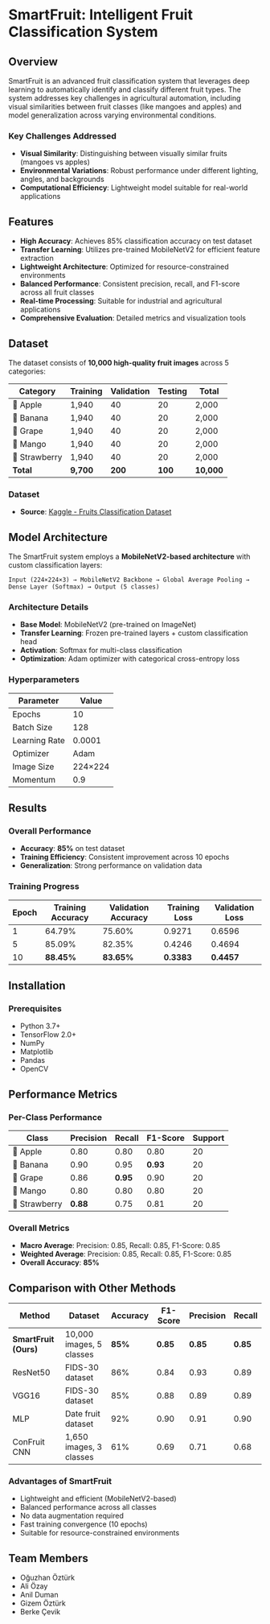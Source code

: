 # SmartFruit: Intelligent Fruit Classification System

## Overview

SmartFruit is an advanced fruit classification system that leverages deep learning to automatically identify and classify different fruit types. The system addresses key challenges in agricultural automation, including visual similarities between fruit classes (like mangoes and apples) and model generalization across varying environmental conditions.

### Key Challenges Addressed
- **Visual Similarity**: Distinguishing between visually similar fruits (mangoes vs apples)
- **Environmental Variations**: Robust performance under different lighting, angles, and backgrounds
- **Computational Efficiency**: Lightweight model suitable for real-world applications

## Features

- **High Accuracy**: Achieves 85% classification accuracy on test dataset
- **Transfer Learning**: Utilizes pre-trained MobileNetV2 for efficient feature extraction
- **Lightweight Architecture**: Optimized for resource-constrained environments
- **Balanced Performance**: Consistent precision, recall, and F1-score across all fruit classes
- **Real-time Processing**: Suitable for industrial and agricultural applications
- **Comprehensive Evaluation**: Detailed metrics and visualization tools

## Dataset

The dataset consists of **10,000 high-quality fruit images** across 5 categories:

| Category | Training | Validation | Testing | Total |
|----------|----------|------------|---------|-------|
| 🍎 Apple | 1,940 | 40 | 20 | 2,000 |
| 🍌 Banana | 1,940 | 40 | 20 | 2,000 |
| 🍇 Grape | 1,940 | 40 | 20 | 2,000 |
| 🥭 Mango | 1,940 | 40 | 20 | 2,000 |
| 🍓 Strawberry | 1,940 | 40 | 20 | 2,000 |
| **Total** | **9,700** | **200** | **100** | **10,000** |

### Dataset 
- **Source**: [Kaggle - Fruits Classification Dataset](https://www.kaggle.com/datasets/utkarshsaxenadn/fruits-classification)

## Model Architecture

The SmartFruit system employs a **MobileNetV2-based architecture** with custom classification layers:

```
Input (224×224×3) → MobileNetV2 Backbone → Global Average Pooling → Dense Layer (Softmax) → Output (5 classes)
```

### Architecture Details
- **Base Model**: MobileNetV2 (pre-trained on ImageNet)
- **Transfer Learning**: Frozen pre-trained layers + custom classification head
- **Activation**: Softmax for multi-class classification
- **Optimization**: Adam optimizer with categorical cross-entropy loss

### Hyperparameters
| Parameter | Value |
|-----------|-------|
| Epochs | 10 |
| Batch Size | 128 |
| Learning Rate | 0.0001 |
| Optimizer | Adam |
| Image Size | 224×224 |
| Momentum | 0.9 |

## Results

### Overall Performance
- **Accuracy**: **85%** on test dataset
- **Training Efficiency**: Consistent improvement across 10 epochs
- **Generalization**: Strong performance on validation data

### Training Progress
| Epoch | Training Accuracy | Validation Accuracy | Training Loss | Validation Loss |
|-------|------------------|-------------------|---------------|----------------|
| 1 | 64.79% | 75.60% | 0.9271 | 0.6596 |
| 5 | 85.09% | 82.35% | 0.4246 | 0.4694 |
| 10 | **88.45%** | **83.65%** | **0.3383** | **0.4457** |

## Installation

### Prerequisites
- Python 3.7+
- TensorFlow 2.0+
- NumPy
- Matplotlib
- Pandas
- OpenCV

## Performance Metrics

### Per-Class Performance
| Class | Precision | Recall | F1-Score | Support |
|-------|-----------|--------|----------|---------|
| 🍎 Apple | 0.80 | 0.80 | 0.80 | 20 |
| 🍌 Banana | 0.90 | 0.95 | **0.93** | 20 |
| 🍇 Grape | 0.86 | **0.95** | 0.90 | 20 |
| 🥭 Mango | 0.80 | 0.80 | 0.80 | 20 |
| 🍓 Strawberry | **0.88** | 0.75 | 0.81 | 20 |

### Overall Metrics
- **Macro Average**: Precision: 0.85, Recall: 0.85, F1-Score: 0.85
- **Weighted Average**: Precision: 0.85, Recall: 0.85, F1-Score: 0.85
- **Overall Accuracy**: **85%**

## Comparison with Other Methods

| Method | Dataset | Accuracy | F1-Score | Precision | Recall |
|--------|---------|----------|----------|-----------|--------|
| **SmartFruit (Ours)** | 10,000 images, 5 classes | **85%** | **0.85** | **0.85** | **0.85** |
| ResNet50 | FIDS-30 dataset | 86% | 0.84 | 0.93 | 0.89 |
| VGG16 | FIDS-30 dataset | 85% | 0.88 | 0.89 | 0.89 |
| MLP | Date fruit dataset | 92% | 0.90 | 0.91 | 0.90 |
| ConFruit CNN | 1,650 images, 3 classes | 61% | 0.69 | 0.71 | 0.68 |

### Advantages of SmartFruit
- Lightweight and efficient (MobileNetV2-based)
- Balanced performance across all classes
- No data augmentation required
- Fast training convergence (10 epochs)
- Suitable for resource-constrained environments

## Team Members

- Oğuzhan Öztürk
- Ali Özay
- Anil Duman
- Gizem Öztürk
- Berke Çevik
